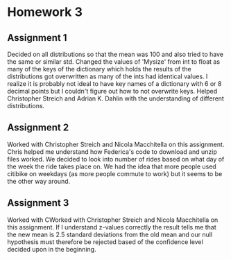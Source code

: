 # Homework 3

## Assignment 1
Decided on all distributions so that the mean was 100 and also tried to have the same or similar std.
Changed the values of 'Mysize' from int to float as many of the keys of the dictionary which holds the results
of the distributions got overwritten as many of the ints had identical values. I realize it is probably not ideal
to have key names of a dictionary with 6 or 8 decimal points but I couldn't figure out how to not overwrite keys.
Helped Christopher Streich and Adrian K. Dahlin with the understanding of different distributions.

## Assignment 2
Worked with Christopher Streich and Nicola Macchitella on this assignment.
Chris helped me understand how Federica's code to download and unzip files worked.
We decided to look into number of rides based on what day of the week the ride takes place on.
We had the idea that more people used citibike on weekdays (as more people commute to work) but it seems to be the other way around.

## Assignment 3
Worked with CWorked with Christopher Streich and Nicola Macchitella on this assignment.
If I understand z-values correctly the result tells me that the new mean is 2.5 standard deviations from the old mean and
our null hypothesis must therefore be rejected based of the confidence level decided upon in the beginning.

